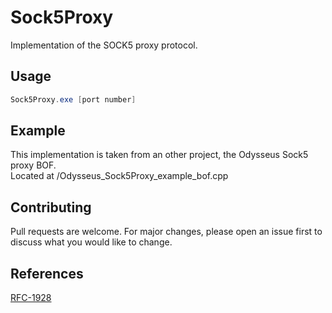 # Sock5Proxy
Implementation of the SOCK5 proxy protocol.

## Usage
```powershell
Sock5Proxy.exe [port number]
```

## Example
This implementation is taken from an other project, the Odysseus Sock5 proxy BOF.  
Located at /Odysseus_Sock5Proxy_example_bof.cpp

## Contributing
Pull requests are welcome. For major changes, please open an issue first to discuss what you would like to change.

## References
[RFC-1928](https://datatracker.ietf.org/doc/html/rfc1928#section-4)